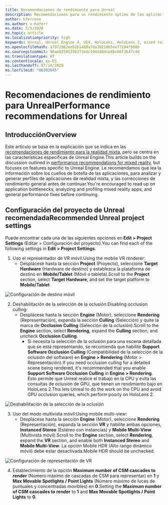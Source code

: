 ```yaml
---
title: Recomendaciones de rendimiento para Unreal
description: Recomendaciones para un rendimiento óptimo de las aplicaciones de realidad mixta en Unreal
author: hferrone
ms.author: v-haferr
ms.date: 5/5/2020
ms.topic: article
ms.localizationpriority: high
keywords: Unreal, Unreal Engine 4, UE4, HoloLens, HoloLens 2, mixed reality, performance, optimization, settings, documentation
ms.openlocfilehash: a7972962eeb2b1480a7da38210b5ee77104f508b
ms.sourcegitcommit: 96ae8258539b2f3edc104dd0dce8bc66f3647cdd
ms.translationtype: HT
ms.contentlocale: es-ES
ms.lasthandoff: 07/14/2020
ms.locfileid: "86303645"
---
```

# <a name="performance-recommendations-for-unreal"></a><span data-ttu-id="a7858-104">Recomendaciones de rendimiento para Unreal</span><span class="sxs-lookup"><span data-stu-id="a7858-104">Performance recommendations for Unreal</span></span>

## <a name="overview"></a><span data-ttu-id="a7858-105">Introducción</span><span class="sxs-lookup"><span data-stu-id="a7858-105">Overview</span></span>

<span data-ttu-id="a7858-106">Este artículo se basa en la explicación que se indica en las [recomendaciones de rendimiento para la realidad mixta](understanding-performance-for-mixed-reality.md), pero se centra en las características específicas de Unreal Engine.</span><span class="sxs-lookup"><span data-stu-id="a7858-106">This article builds on the discussion outlined in [performance recommendations for mixed reality](understanding-performance-for-mixed-reality.md), but focuses on features specific to Unreal Engine.</span></span> <span data-ttu-id="a7858-107">Le recomendamos que lea la información sobre los cuellos de botella de las aplicaciones, para analizar y generar perfiles de aplicaciones de realidad mixta, y las correcciones de rendimiento general antes de continuar.</span><span class="sxs-lookup"><span data-stu-id="a7858-107">You're encouraged to read up on application bottlenecks, analyzing and profiling mixed reality apps, and general performance fixes before continuing.</span></span>

## <a name="recommended-unreal-project-settings"></a><span data-ttu-id="a7858-108">Configuración del proyecto de Unreal recomendada</span><span class="sxs-lookup"><span data-stu-id="a7858-108">Recommended Unreal project settings</span></span>
<span data-ttu-id="a7858-109">Puede encontrar cada una de las siguientes opciones en **Edit > Project Settings** (Editar > Configuración del proyecto).</span><span class="sxs-lookup"><span data-stu-id="a7858-109">You can find each of the following settings in **Edit > Project Settings**.</span></span>

1. <span data-ttu-id="a7858-110">Uso el representador de VR móvil:</span><span class="sxs-lookup"><span data-stu-id="a7858-110">Using the mobile VR renderer:</span></span>
    * <span data-ttu-id="a7858-111">Desplácese hasta la sección **Project** (Proyecto), seleccione **Target Hardware** (Hardware de destino) y establezca la plataforma de destino en **Mobile/Tablet** (Móvil o tableta).</span><span class="sxs-lookup"><span data-stu-id="a7858-111">Scroll to the **Project** section, select **Target Hardware**, and set the target platform to **Mobile/Tablet**</span></span>

![Configuración de destino móvil](images/unreal/performance-recommendations-img-01.png)

2. <span data-ttu-id="a7858-113">Deshabilitación de la selección de la oclusión:</span><span class="sxs-lookup"><span data-stu-id="a7858-113">Disabling occlusion culling:</span></span>
    * <span data-ttu-id="a7858-114">Desplácese hasta la sección **Engine** (Motor), seleccione **Rendering** (Representación), expanda la sección **Culling** (Selección) y quite la marca de **Occlusion Culling** (Selección de la oclusión).</span><span class="sxs-lookup"><span data-stu-id="a7858-114">Scroll to the **Engine** section, select **Rendering**, expand the **Culling** section, and uncheck **Occlusion Culling**.</span></span>
        + <span data-ttu-id="a7858-115">Si necesita la selección de la oclusión para una escena detallada que se está representando, se recomienda que habilite **Support Software Occlusion Culling** (Compatibilidad de la selección de la oclusión del software) en **Engine > Rendering** (Motor > Representación).</span><span class="sxs-lookup"><span data-stu-id="a7858-115">If you need occlusion culling for a detailed scene being rendered, it's recommended that you enable **Support Software Occlusion Culling** in **Engine > Rendering**.</span></span> <span data-ttu-id="a7858-116">Esto permite que Unreal realice el trabajo en la CPU y evita las consultas de oclusión de GPU, que tienen un rendimiento bajo en HoloLens 2.</span><span class="sxs-lookup"><span data-stu-id="a7858-116">This lets Unreal to do the work on the CPU and avoid GPU occlusion queries, which perform poorly on HoloLens 2.</span></span>

![Deshabilitación de la selección de la oclusión](images/unreal/performance-recommendations-img-02.png)

3. <span data-ttu-id="a7858-118">Uso del modo multivista móvil:</span><span class="sxs-lookup"><span data-stu-id="a7858-118">Using mobile multi-view:</span></span>
    * <span data-ttu-id="a7858-119">Desplácese hasta la sección **Engine** (Motor), seleccione **Rendering** (Representación), expanda la sección **VR** y habilite ambas opciones, **Instanced Stereo** (Estéreo con instancias) y **Mobile Multi-View** (Multivista móvil).</span><span class="sxs-lookup"><span data-stu-id="a7858-119">Scroll to the **Engine** section, select **Rendering**, expand the **VR** section, and enable both **Instanced Stereo** and **Mobile Multi-View**.</span></span> <span data-ttu-id="a7858-120">La opción Mobile HDR (Alto rango dinámico móvil) debe estar desactivada.</span><span class="sxs-lookup"><span data-stu-id="a7858-120">Mobile HDR should be unchecked.</span></span>

![Configuración de representación de VR](images/unreal/performance-recommendations-img-03.png)

4. <span data-ttu-id="a7858-122">Establecimiento de la opción **Maximum number of CSM cascades to render** (Número máximo de cascadas de CSM para representar) en **1** y **Max Movable Spotlights / Point Lights** (Número máximo de luces de puntuales y concentradas movibles) en **0**.</span><span class="sxs-lookup"><span data-stu-id="a7858-122">Setting the **Maximum number of CSM cascades to render** to **1** and **Max Movable Spotlights / Point Lights** to **0**.</span></span> 
